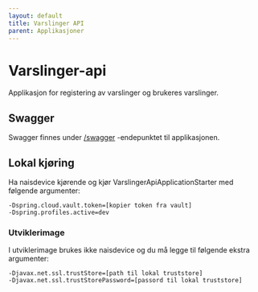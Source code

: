 ```yaml
---
layout: default
title: Varslinger API
parent: Applikasjoner
---
```


# Varslinger-api
Applikasjon for registering av varslinger og brukeres varslinger. 

## Swagger
Swagger finnes under [/swagger](https://testnorge-varslinger-api.dev.adeo.no/swagger) -endepunktet til applikasjonen.

## Lokal kjøring
Ha naisdevice kjørende og kjør VarslingerApiApplicationStarter med følgende argumenter:
```
-Dspring.cloud.vault.token=[kopier token fra vault]
-Dspring.profiles.active=dev
```

### Utviklerimage
I utviklerimage brukes ikke naisdevice og du må legge til følgende ekstra argumenter:
```
-Djavax.net.ssl.trustStore=[path til lokal truststore]
-Djavax.net.ssl.trustStorePassword=[passord til lokal truststore]
```
